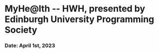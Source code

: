 # MyHe@lth -- HWH, presented by Edinburgh University Programming Society

### Date: April 1st, 2023





